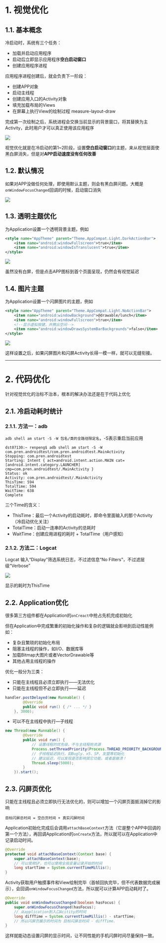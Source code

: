 # 1. 视觉优化

## 1.1. 基本概念

冷启动时，系统有三个任务：

- 加载并启动应用程序
- 启动后立即显示应用程序**空白启动窗口**
- 创建应用程序进程

应用程序进程创建后，就会负责下一阶段：

- 创建APP对象
- 启动主线程
- 创建应用入口的Activity对象
- 填充加载布局的Views
- 在屏幕上执行View的绘制过程 measure-layout-draw

完成第一次绘制之后，系统进程会交换当前显示的背景窗口，将其替换为主Activity，此时用户才可以真正使用该应用程序

![](https://picture-1251081707.cos.ap-shanghai.myqcloud.com/20201130-135359-b81c58b61b467c15f56d77e19bd3fa91.png)

视觉优化就是在冷启动的第1~2阶段，设置**空白启动窗口**的主题，来从视觉层面使黑白屏消失，但是对**APP启动速度没有任何改善**

## 1.2. 默认情况

如果对APP没做任何处理，即使用默认主题，则会有黑白屏问题。大概是`onWindowFocusChanged`回调的时候，启动窗口消失

![](https://picture-1251081707.cos.ap-shanghai.myqcloud.com/20201130-135449-3fc38af664b699ff46a472ce0eb79e4c.gif)

## 1.3. 透明主题优化

为Application设置一个透明背景主题，例如

```xml
<style name="AppTheme" parent="Theme.AppCompat.Light.DarkActionBar">
    <item name="android:windowFullscreen">true</item>
    <item name="android:windowIsTranslucent">true</item>
</style>            
```

![](https://picture-1251081707.cos.ap-shanghai.myqcloud.com/20201130-135557-bae9b7412591dbe05bf02e090ae3759f.gif)

虽然没有白屏，但是点击APP图标到首个页面呈现，仍然会有视觉延迟

## 1.4. 图片主题

为Application设置一个闪屏图片的主题，例如

```xml
<style name="AppTheme" parent="Theme.AppCompat.Light.NoActionBar">
    <item name="android:windowBackground">@drawable/lunch</item>
    <item name="android:windowFullscreen">true</item>
    <!--显示虚拟按键，并腾出空间-->
    <item name="android:windowDrawsSystemBarBackgrounds">false</item>
</style>
```

![](https://picture-1251081707.cos.ap-shanghai.myqcloud.com/20201130-135718-537e3a436ebecb46a706e4391ad68b9d.gif)

这样设置之后，如果闪屏图片和闪屏Activity长得一模一样，就可以无缝衔接。

------

# 2. 代码优化

针对视觉优化的治标不治本，根本的解决办法还是在于代码上优化

## 2.1. 冷启动耗时统计

### 2.1.1. 方法一：adb

`adb shell am start -S -W 包名/类的全路径限定名`，-S表示重启当前应用

```shell
dst07130:~ renpeng$ adb shell am start -S -W com.pren.androidtest/com.pren.androidtest.MainActivity
Stopping: com.pren.androidtest
Starting: Intent { act=android.intent.action.MAIN cat=[android.intent.category.LAUNCHER] cmp=com.pren.androidtest/.MainActivity }
Status: ok
Activity: com.pren.androidtest/.MainActivity
ThisTime: 594
TotalTime: 594
WaitTime: 638
Complete
```

三个Time的含义：

- ThisTime：最后一个Activity的启动耗时，即命令里面输入的那个Activity（冷启动优化关注）
- TotalTime：启动一连串的Activity的总耗时
- WaitTime：创建应用进程的耗时 + TotalTime（用户感知）

### 2.1.2. 方法二：Logcat

Logcat 输入“Display”筛选系统日志，不过滤信息“No Filters”，不过滤层级“Verbose”

![](https://picture-1251081707.cos.ap-shanghai.myqcloud.com/20201130-135909-ad6ade3a5b6bf0f79b52e455297291d7.png)

显示的耗时为ThisTime

## 2.2. Application优化

很多第三方组件都在Application的`onCreact`中抢占先机完成初始化

但在Application中完成繁重的初始化操作和复杂的逻辑就会影响到启动性能例如：

- 复杂且繁琐的初始化布局
- 阻塞主线程的操作，如I/O、数据库等
- 加载Bitmap大图片或者VectorDrawable等
- 其他占用主线程的操作

优化一般分为三类：

- 只能在主线程且必须立即执行——无法优化
- 只能在主线程但不必立即执行——延迟

```java
handler.postDelayed(new Runnable() {
        @Override
        public void run() { /* ... */ }
    }, 3000);
```

- 可以不在主线程中执行—子线程

```java
new Thread(new Runnable() {
        @Override
        public void run() {
            // 设置线程的优先级，不与主线程抢资源
            Process.setThreadPriority(Process.THREAD_PRIORITY_BACKGROUND);
            // 子线程延迟执行，如Bugly、x5、SP、友盟等初始化
            // 建议延迟，可以发现是否影响其它功能，或者是崩溃！
            Thread.sleep(5000);
        }
    }).start();
```

## 2.3. 闪屏页优化

只能在主线程且必须立即执行无法优化的，则可以增加一个闪屏页面抵消掉它的影响

`目标闪屏总时间 = 空白页时间 + 真实闪屏时间`

Application初始化完成后会调用`attachBaseContext`方法（它是整个APP中回调的第一个方法），再回调Application的`onCreate`方法，所以就可以在Application中记录启动时间。

```java
@Override
protected void attachBaseContext(Context base) {
    super.attachBaseContext(base);
    // 可以使用SP，也可以使用全局变量记录开始的时间
    long startTime = System.currentTimeMillis();
}
```

Activity获取用户触摸事件和View绘制完毕（首帧回执完毕，但不代表数据完成展示），会回调`onWindowFocusChanged`方法，所以就可以计算APP启动耗时了。

```java
@Override
public void onWindowFocusChanged(boolean hasFocus) {
    super.onWindowFocusChanged(hasFocus);
    // 从application到入口Acitity的时间
    long diffTime = System.currentTimeMillis() - startTime;
    // 所以闪屏页展示的时间为 目标闪屏总时间 - diffTime.
}
```

这样就能动态设置闪屏的显示时间，让不同性能的手机闪屏时间尽量保持一致。